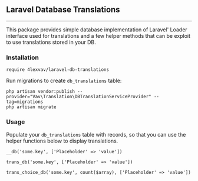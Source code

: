 Laravel Database Translations
---
---

This package provides simple database implementation of Laravel' Loader interface used for translations
and a few helper methods that can be exploit to use translations stored in your DB.

### Installation
`require 4lexvav/laravel-db-translations`

Run migrations to create `db_translations` table:
```
php artisan vendor:publish --provider="Vav\Translation\DBTranslationServiceProvider" --tag=migrations
php artisan migrate
```

### Usage

Populate your `db_translations` table with records, so that you can use the helper functions below
to display translations.

```
__db('some.key', ['Placeholder' => 'value'])
```

```
trans_db('some.key', ['Placeholder' => 'value'])
```


```
trans_choice_db('some.key', count($array), ['Placeholder' => 'value'])
```
